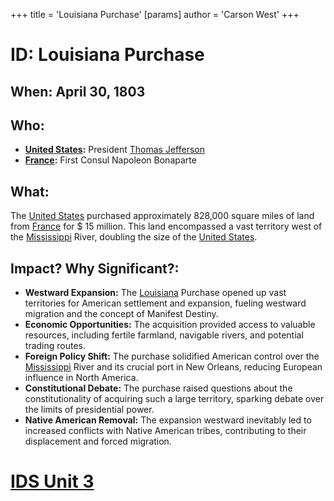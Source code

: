 +++
 title = 'Louisiana Purchase'
[params]
	author = 'Carson West'
+++
# ID: Louisiana Purchase

## When: April 30, 1803

## Who: 
* **[United States](./../united-states/):** President [Thomas Jefferson](./../thomas-jefferson/)
* **[France](./../france/):** First Consul Napoleon Bonaparte

## What: 
The [United States](./../united-states/) purchased approximately 828,000 square miles of land from [France](./../france/) for  $ 15 million. This land encompassed a vast territory west of the [Mississippi](./../mississippi/) River, doubling the size of the [United States](./../united-states/). 

## Impact? Why Significant?:
* **Westward Expansion:** The [Louisiana](./../louisiana/) Purchase opened up vast territories for American settlement and expansion, fueling westward migration and the concept of Manifest Destiny.
* **Economic Opportunities:** The acquisition provided access to valuable resources, including fertile farmland, navigable rivers, and potential trading routes.
* **Foreign Policy Shift:** The purchase solidified American control over the [Mississippi](./../mississippi/) River and its crucial port in New Orleans, reducing European influence in North America.
* **Constitutional Debate:** The purchase raised questions about the constitutionality of acquiring such a large territory, sparking debate over the limits of presidential power.
* **Native American Removal:** The expansion westward inevitably led to increased conflicts with Native American tribes, contributing to their displacement and forced migration. 

# [IDS Unit 3](./../ids-unit-3/)